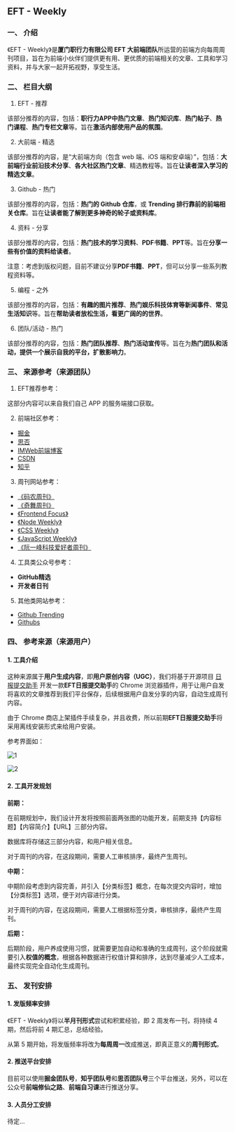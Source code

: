 ## EFT - Weekly

### 一、 介绍

《EFT - Weekly》是**厦门职行力有限公司 EFT 大前端团队**所运营的前端方向每周周刊项目，旨在为前端小伙伴们提供更有用、更优质的前端相关的文章、工具和学习资料，并与大家一起开拓视野，享受生活。

### 二、 栏目大纲

1. EFT - 推荐

该部分推荐的内容，包括：**职行力APP中热门文章**、**热门知识库**、**热门帖子**、**热门课程**、**热门专栏文章**等。旨在**激活内部使用产品的氛围**。

2. 大前端 - 精选

该部分推荐的内容，是“大前端方向（包含 web 端、iOS 端和安卓端）”，包括：**大前端行业前沿技术分享**、**各大社区热门文章**、精选教程等。旨在**让读者深入学习的精选文章**。

3. Github - 热门

该部分推荐的内容，包括：**热门的 Github 仓库**，或 **Trending 排行靠前的前端相关仓库**。旨在**让读者能了解到更多神奇的轮子或资料库**。

4. 资料 - 分享

该部分推荐的内容，包括：**热门技术的学习资料**、**PDF书籍**、**PPT**等。旨在**分享一些有价值的资料给读者**。

注意：考虑到版权问题，目前不建议分享**PDF书籍**、**PPT**，但可以分享一些系列教程资料等。

5. 编程 - 之外

该部分推荐的内容，包括：**有趣的图片推荐**、**热门娱乐科技体育等新闻事件**、**常见生活知识**等。旨在**帮助读者放松生活，看更广阔的的世界**。

6. 团队/活动 - 热门

该部分推荐的内容，包括：**热门团队推荐**、**热门活动宣传**等。旨在为**热门团队和活动，提供一个展示自我的平台，扩散影响力**。


### 三、 来源参考（来源团队）

1. EFT推荐参考：

这部分内容可以来自我们自己 APP 的服务端接口获取。

2. 前端社区参考：

* [掘金](https://juejin.im)
* [思否](https://segmentfault.com)
* [IMWeb前端博客](https://imweb.io/)
* [CSDN](https://www.csdn.net)
* [知乎](https://www.zhihu.com/)

3. 周刊网站参考：

* [《码农周刊》](https://weekly.manong.io)
* [《奇舞周刊》](https://weekly.75team.com/)
* [《Frontend Focus》](https://frontendfoc.us)
* [《Node Weekly》](https://nodeweekly.com/)
* [《CSS Weekly》](https://css-weekly.com/)
* [《JavaScript Weekly》](https://javascriptweekly.com/issues)
* [《阮一峰科技爱好者周刊》](http://www.ruanyifeng.com/blog/weekly/)

4. 工具类公众号参考：

* **GitHub精选**
* **开发者日刊**

5. 其他类网站参考：

* [Github Trending](https://github.com/trending)
* [Githubs](https://www.githubs.cn/)   

### 四、 参考来源（来源用户）

#### 1. 工具介绍

这种来源属于**用户生成内容**，即**用户原创内容（UGC）**，我们将基于开源项目 [日报提交助手](https://github.com/d2-projects/d2-awesome-daily-submit-chrome-extension) 开发一款**EFT日报提交助手**的 Chrome 浏览器插件，用于让用户自发将喜欢的文章推荐到我们平台保存，后续根据用户自发分享的内容，自动生成周刊内容。

由于 Chrome 商店上架插件手续复杂，并且收费，所以前期**EFT日报提交助手**将采用离线安装形式来给用户安装。

参考界面如：

![1](http://images.pingan8787.com/EFT%E6%97%A5%E6%8A%A5%E5%8A%A9%E6%89%8B1.png)

![2](http://images.pingan8787.com/EFT%E6%97%A5%E6%8A%A5%E5%8A%A9%E6%89%8B2.png)

#### 2. 工具开发规划

**前期：**

在前期规划中，我们设计开发将按照前面两张图的功能开发，前期支持【内容标题】【内容简介】【URL】三部分内容。

数据库将存储这三部分内容，和用户相关信息。

对于周刊的内容，在这段期间，需要人工审核排序，最终产生周刊。

**中期：**

中期阶段考虑到内容完善，并引入【分类标签】概念，在每次提交内容时，增加【分类标签】选项，便于对内容进行分类。

对于周刊的内容，在这段期间，需要人工根据标签分类，审核排序，最终产生周刊。

**后期：**

后期阶段，用户养成使用习惯，就需要更加自动和准确的生成周刊，这个阶段就需要引入**权值的概念**，根据各种数据进行权值计算和排序，达到尽量减少人工成本，最终实现完全自动化生成周刊。


### 五、 发刊安排

#### 1. 发版频率安排

《EFT - Weekly》将以**半月刊形式**尝试和积累经验，即 2 周发布一刊，将持续 4 期，然后将前 4 期汇总，总结经验。

从第 5 期开始，将发版频率将改为**每周周一**改成推送，即真正意义的**周刊形式**。

#### 2. 推送平台安排

目前可以使用**掘金团队号**，**知乎团队号**和**思否团队号**三个平台推送，另外，可以在公众号**前端修仙之路**、**前端自习课**进行推送分享。

#### 3. 人员分工安排

待定...

